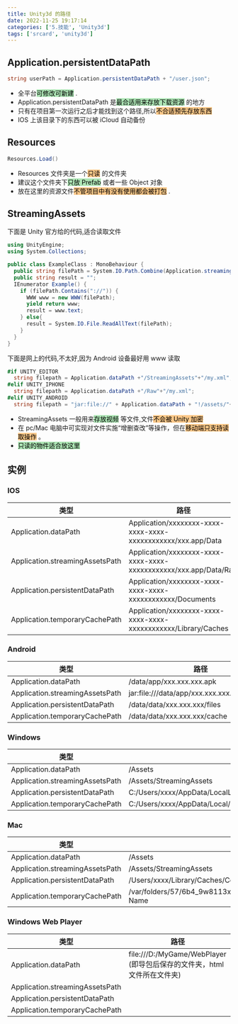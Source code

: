 ```yaml
---
title: Unity3d 的路径
date: 2022-11-25 19:17:14
categories: ['5.技能', 'Unity3d']
tags: ['srcard', 'unity3d']
---
```

  
  
## Application.persistentDataPath

  
```c#
string userPath = Application.persistentDataPath + "/user.json";
```
- 全平台<mark style="background: #83d98fA6;">可修改可新建</mark> .
- Application.persistentDataPath 是<mark style="background: #83d98fA6;">最合适用来存放下载资源</mark> 的地方
- 只有在项目第一次运行之后才能找到这个路径,所以<mark style="background: #fbab4bA6;">不合适预先存放东西</mark> 
- IOS 上该目录下的东西可以被 iCloud 自动备份
<!--SR:!2024-09-26,32,250-->

  
  
## Resources

  
```c#
Resources.Load()
```
- Resources 文件夹是一个<mark style="background: #fbab4bA6;">只读</mark> 的文件夹
- 建议这个文件夹下<mark style="background: #83d98fA6;">只放 Prefab</mark> 或者一些 Object 对象
- 放在这里的资源文件<mark style="background: #fbab4bA6;">不管项目中有没有使用都会被打包</mark> .
<!--SR:!2024-09-22,28,250-->

  
  
## StreamingAssets

  
下面是 Unity 官方给的代码,适合读取文件 
```c#
using UnityEngine;
using System.Collections;

public class ExampleClass : MonoBehaviour {
  public string filePath = System.IO.Path.Combine(Application.streamingAssetsPath, "MyFile");
  public string result = "";
  IEnumerator Example() {
    if (filePath.Contains("://")) {
      WWW www = new WWW(filePath);
      yield return www;
      result = www.text;
    } else{
      result = System.IO.File.ReadAllText(filePath);
    }
  }
}
```
下面是网上的代码,不太好,因为 Android 设备最好用 www 读取
```c#
#if UNITY_EDITOR
  string filepath = Application.dataPath +"/StreamingAssets"+"/my.xml";
#elif UNITY_IPHONE
  string filepath = Application.dataPath +"/Raw"+"/my.xml";
#elif UNITY_ANDROID
  string filepath = "jar:file://" + Application.dataPath + "!/assets/"+"/my.xml;
```
- StreamingAssets 一般用来<mark style="background: #83d98fA6;">存放视频</mark> 等文件,文件<mark style="background: #fbab4bA6;">不会被 Unity 加密</mark> 
- 在 pc/Mac 电脑中可实现对文件实施“增删查改”等操作，但在<mark style="background: #fbab4bA6;">移动端只支持读取操作</mark> 。
- <mark style="background: #83d98fA6;">只读的物件适合放这里</mark>
<!--SR:!2024-09-10,20,250-->

  
  
## 实例

  
  
### IOS

| 类型                              | 路径                                                              |
| --------------------------------- | ----------------------------------------------------------------- |
| Application.dataPath             | Application/xxxxxxxx-xxxx-xxxx-xxxx-xxxxxxxxxxxx/xxx.app/Data     |
| Application.streamingAssetsPath  | Application/xxxxxxxx-xxxx-xxxx-xxxx-xxxxxxxxxxxx/xxx.app/Data/Raw |
| Application.persistentDataPath   | Application/xxxxxxxx-xxxx-xxxx-xxxx-xxxxxxxxxxxx/Documents        |
| Application.temporaryCachePath   | Application/xxxxxxxx-xxxx-xxxx-xxxx-xxxxxxxxxxxx/Library/Caches   |
  
  
### Android

  
| 类型                              | 路径                                          |
| --------------------------------- | --------------------------------------------- |
| Application.dataPath             | /data/app/xxx.xxx.xxx.apk                     |
| Application.streamingAssetsPath  | jar:file:///data/app/xxx.xxx.xxx.apk/!/assets |
| Application.persistentDataPath   | /data/data/xxx.xxx.xxx/files                  |
| Application.temporaryCachePath   | /data/data/xxx.xxx.xxx/cache                  |
<!--SR:!2024-09-20,26,250-->

  
  
### Windows

  
| 类型                              | 路径                                                     |
| --------------------------------- | -------------------------------------------------------- |
| Application.dataPath             | /Assets                                                  |
| Application.streamingAssetsPath  | /Assets/StreamingAssets                                  |
| Application.persistentDataPath   | C:/Users/xxxx/AppData/LocalLow/CompanyName/ProductName   |
| Application.temporaryCachePath   | C:/Users/xxxx/AppData/Local/Temp/CompanyName/ProductName |
<!--SR:!2024-09-21,27,250-->

  
  
### Mac

| 类型                              | 路径                                                                      |
| --------------------------------- | ------------------------------------------------------------------------- |
| Application.dataPath             | /Assets                                                                   |
| Application.streamingAssetsPath  | /Assets/StreamingAssets                                                   |
| Application.persistentDataPath   | /Users/xxxx/Library/Caches/CompanyName/Product Name                       |
| Application.temporaryCachePath   | /var/folders/57/6b4_9w8113x2fsmzx_yhrhvh0000gn/T/CompanyName/Product Name |
  
  
### Windows Web Player

| 类型                              | 路径                                                                    |
| --------------------------------- | ----------------------------------------------------------------------- |
| Application.dataPath             | file:///D:/MyGame/WebPlayer (即导包后保存的文件夹，html 文件所在文件夹) |
| Application.streamingAssetsPath  |                                                                         |
| Application.persistentDataPath   |                                                                         |
| Application.temporaryCachePath   |                                                                         |
